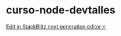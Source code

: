 # curso-node-devtalles

[Edit in StackBlitz next generation editor ⚡️](https://stackblitz.com/~/github.com/eddpool97/curso-node-devtalles)